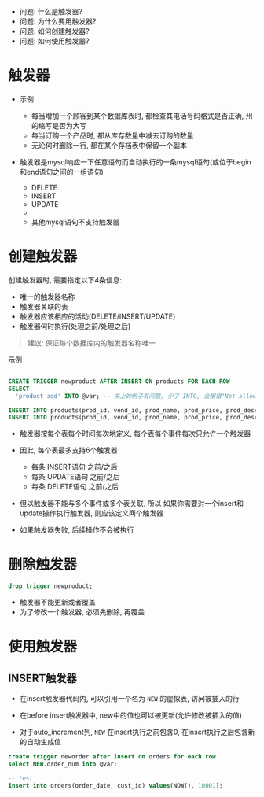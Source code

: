 + 问题: 什么是触发器?
+ 问题: 为什么要用触发器?
+ 问题: 如何创建触发器?
+ 问题: 如何使用触发器?

# 触发器

+ 示例
    + 每当增加一个顾客到某个数据库表时, 都检查其电话号码格式是否正确, 州的缩写是否为大写
    + 每当订购一个产品时, 都从库存数量中减去订购的数量
    + 无论何时删除一行, 都在某个存档表中保留一个副本

+ 触发器是mysql响应一下任意语句而自动执行的一条mysql语句(或位于begin和end语句之间的一组语句)
    + DELETE
    + INSERT
    + UPDATE
    +
    + 其他mysql语句不支持触发器

# 创建触发器

创建触发器时, 需要指定以下4条信息:

+ 唯一的触发器名称
+ 触发器关联的表
+ 触发器应该相应的活动(DELETE/INSERT/UPDATE)
+ 触发器何时执行(处理之前/处理之后)

> 建议: 保证每个数据库内的触发器名称唯一

示例

```sql

CREATE TRIGGER newproduct AFTER INSERT ON products FOR EACH ROW
SELECT
  'product add' INTO @var; -- 书上的例子有问题, 少了 INTO, 会报错"Not allowed to return a result set from a trigger"

INSERT INTO products(prod_id, vend_id, prod_name, prod_price, prod_desc) VALUES('DEC01', 1001, '.5 ton dece', 5.99, '.5 ton anvil, black, complete with handy hook');
INSERT INTO products(prod_id, vend_id, prod_name, prod_price, prod_desc) VALUES('DEC02', 1001, '.5 ton dece', 5.99, '.5 ton anvil, black, complete with handy hook');
```

+ 触发器按每个表每个时间每次地定义, 每个表每个事件每次只允许一个触发器
+ 因此, 每个表最多支持6个触发器
    + 每条 INSERT语句 之前/之后
    + 每条 UPDATE语句 之前/之后
    + 每条 DELETE语句 之前/之后

+ 但以触发器不能与多个事件或多个表关联, 所以 如果你需要对一个insert和update操作执行触发器, 则应该定义两个触发器

+ 如果触发器失败, 后续操作不会被执行


# 删除触发器

```sql
drop trigger newproduct;
```

+ 触发器不能更新或者覆盖
+ 为了修改一个触发器, 必须先删除, 再覆盖

# 使用触发器

## INSERT触发器

+ 在insert触发器代码内, 可以引用一个名为 `NEW` 的虚拟表, 访问被插入的行

+ 在before insert触发器中, new中的值也可以被更新(允许修改被插入的值)

+ 对于auto_increment列, `NEW` 在insert执行之前包含0, 在insert执行之后包含新的自动生成值

```sql
create trigger neworder after insert on orders for each row
select NEW.order_num into @var;

-- test
insert into orders(order_date, cust_id) values(NOW(), 10001);
```


